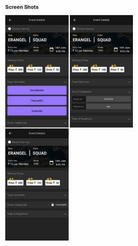 <h3>Screen Shots</h3>

<img src="/ScreenShots_5 inch screen/1.jpg" height="40%" width="40%" >
<img src="/ScreenShots_5 inch screen/2.jpg" height="40%" width="40%" >
<img src="/ScreenShots_5 inch screen/3.jpg" height="40%" width="40%" >
